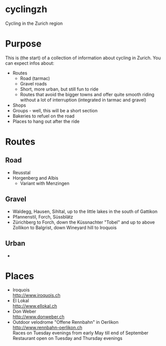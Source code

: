 cyclingzh
=========

Cycling in the Zurich region

Purpose
=======
This is (the start) of a collection of information about cycling in Zurich. You can expect infos about:
- Routes
  - Road (tarmac)
  - Gravel roads
  - Short, more urban, but still fun to ride
  - Routes that avoid the bigger towns and offer quite smooth riding without a lot of interruption (integrated in tarmac and gravel)
- Shops
- Groups - well, this will be a short section
- Bakeries to refuel on the road
- Places to hang out after the ride


Routes
======
Road
----
- Reusstal
- Horgenberg and Albis
  - Variant with Menzingen

Gravel
------
- Waldegg, Hausen, Sihltal, up to the little lakes in the south of Gattikon
- Pfannenstil, Forch, Süssblätz
- Zürichberg to Forch, down the Küssnachter "Tobel" and up to above Zollikon to Balgrist, down Wineyard hill to Iroquois

Urban
-----
- 

Places
======
- Iroquois  
http://www.iroquois.ch
- El Lokal  
http://www.ellokal.ch
- Don Weber  
http://www.donweber.ch
- Outdoor velodrome "Offene Rennbahn" in Oerlikon  
http://www.rennbahn-oerlikon.ch  
Races on Tuesday evenings from early May till end of September  
Restaurant open on Tuesday and Thursday evenings

